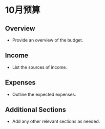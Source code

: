 # 10月预算

## Overview
- Provide an overview of the budget.

## Income
- List the sources of income.

## Expenses
- Outline the expected expenses.

## Additional Sections
- Add any other relevant sections as needed. 